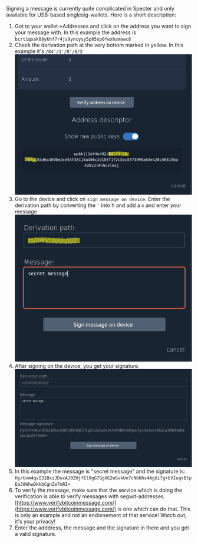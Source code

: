 Signing a message is currently quite complicated in Specter and only available for USB-based singlesig-wallets. Here is a short description:

1. Got to your wallet->Addresses and click on the address you want to sign your message with. In this example the address is `bcrt1qxak08ykhf7r4js9yncysy5p05xp0fwxhamewc8`
2. Check the derivation path at the very bottom marked in yellow. In this example it's `/84'/1'/0'/0/2`
![](./images/sign-message/sign-1.png)
3. Go to the device and click on `sign message on device`. Enter the derivation path by converting the `'` into h and add a `m` and enter your message
![](./images/sign-message/sign-2.png)
4. After signing on the device, you get your signature. 
![](./images/sign-message/sign-3.png)
5. In this example the message is "secret message" and the signature is: `Hy/Uvm4qvI31BxiJDucAJ0ZHjfEl9gG7GgXG2eGvkUn7cNbNhs4AgUi7g+bVIuqvBtpEa38WhwDkkbCgnZe7mRI=`
6. To verify the message, make sure that the service which is doing the verification is able to verify messages with segwit-addresses. [https://www.verifybitcoinmessage.com/](https://www.verifybitcoinmessage.com/) is one which can do that. This is only an example and not an endorsement of that service! Watch out, it's your privacy!
7. Enter the adddress, the message and the signature in there and you get a valid signature.